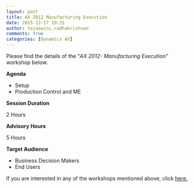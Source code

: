 ```yaml
---
layout: post
title: AX 2012 Manufacturing Execution
date: 2015-12-17 19:31
author: tejaswini.radhakrishnan
comments: true
categories: [Dynamics AX]
---
```

Please find the details of the “<em>AX 2012</em><em>- Manufacturing Execution”</em> workshop below.

<strong>Agenda</strong>
<ul>
	<li>Setup</li>
	<li>Production Control and ME</li>
</ul>
<strong>Session Duration</strong>

2 Hours

<strong>Advisory Hours</strong>

5 Hours

<strong>Target Audience</strong>
<ul>
	<li>Business Decision Makers</li>
	<li>End Users</li>
</ul>
If you are interested in any of the workshops mentioned above, click <a href="mailto:blog_ptsdynamics@microsoft.com?Subject=Dynamics%20AX%20Workshops%20-%20Registration&amp;Body=PLEASE%20FILL%20IN%20THE%20FOLLOWING%20DETAILS%0A%0AName%3A%0ACompany%20Name%3A%0APartner%20ID%3A%0AContact%20number%3A%0AEmail%20ID%3A%0AProducts%20interested%20in%3A%0ASessions%20interested%20in%3A">here.</a>
